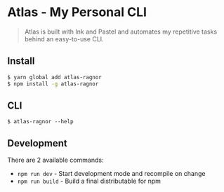 # Atlas - My Personal CLI

> Atlas is built with Ink and Pastel and automates my repetitive tasks behind an easy-to-use CLI.


## Install

```bash
$ yarn global add atlas-ragnor
$ npm install -g atlas-ragnor

```


## CLI

```
$ atlas-ragnor --help

```


## Development

There are 2 available commands:

- `npm run dev` - Start development mode and recompile on change
- `npm run build` - Build a final distributable for npm
